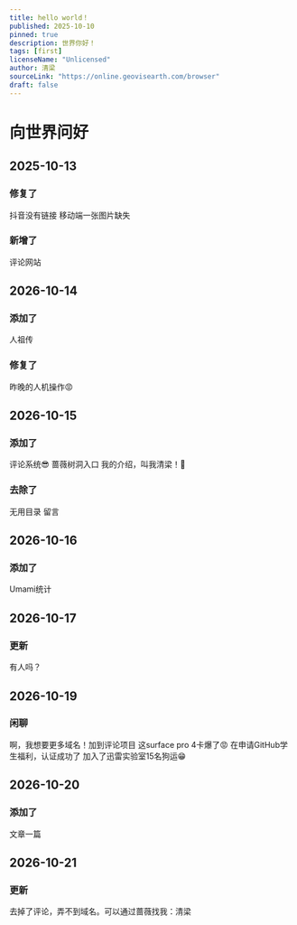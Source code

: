 ```yaml
---
title: hello world！
published: 2025-10-10
pinned: true
description: 世界你好！
tags: [first]
licenseName: "Unlicensed"
author: 清梁
sourceLink: "https://online.geovisearth.com/browser"
draft: false
---
```


# 向世界问好

## 2025-10-13 
### 修复了
抖音没有链接 
移动端一张图片缺失
### 新增了
评论网站

## 2026-10-14
### 添加了
人祖传
### 修复了
昨晚的人机操作😡

## 2026-10-15
### 添加了
评论系统😎 
蔷薇树洞入口 
我的介绍，叫我清梁！😤
### 去除了
无用目录 
留言

## 2026-10-16
### 添加了
Umami统计

## 2026-10-17
### 更新
有人吗？

## 2026-10-19
### 闲聊
啊，我想要更多域名！加到评论项目
这surface pro 4卡爆了😡
在申请GitHub学生福利，认证成功了
加入了迅雷实验室15名狗运😁

## 2026-10-20
### 添加了
文章一篇

## 2026-10-21
### 更新
去掉了评论，弄不到域名。可以通过蔷薇找我：清梁